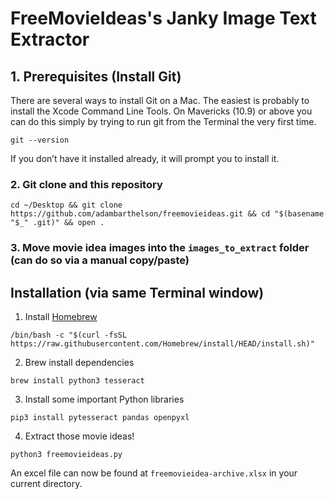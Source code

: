 # FreeMovieIdeas's Janky Image Text Extractor


## 1. Prerequisites (Install Git)
There are several ways to install Git on a Mac. The easiest is probably to install the Xcode Command Line Tools. On Mavericks (10.9) or above you can do this simply by trying to run git from the Terminal the very first time.
```
git --version
```
If you don’t have it installed already, it will prompt you to install it.


### 2. Git clone and this repository
```
cd ~/Desktop && git clone https://github.com/adambarthelson/freemovieideas.git && cd "$(basename "$_" .git)" && open .
```

### 3. Move movie idea images into the `images_to_extract` folder (can do so via a manual copy/paste)


## Installation (via same Terminal window)

1. Install [Homebrew](https://brew.sh)
```
/bin/bash -c "$(curl -fsSL https://raw.githubusercontent.com/Homebrew/install/HEAD/install.sh)"
```

2. Brew install dependencies
```
brew install python3 tesseract
```

3. Install some important Python libraries
```
pip3 install pytesseract pandas openpyxl
```

4. Extract those movie ideas!
```
python3 freemovieideas.py
```

An excel file can now be found at `freemovieidea-archive.xlsx` in your current directory.
